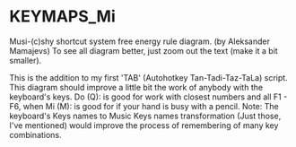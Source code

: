 # KEYMAPS_Mi
Musi-(c)shy shortcut system free energy rule diagram. (by Aleksander Mamajevs)
To see all diagram better, just zoom out the text (make it a bit smaller).

This is the addition to my first 'TAB' (Autohotkey Tan-Tadi-Taz-TaLa) script.
This diagram should improve a little bit the work of anybody with the keyboard's keys.
Do (Q): is good for work with closest numbers and all F1 - F6,
when Mi (M): is good for if your hand is busy with a pencil.
Note:
The keyboard's Keys names to Music Keys names transformation (Just those, I've mentioned) would improve the process of remembering of many key combinations.
